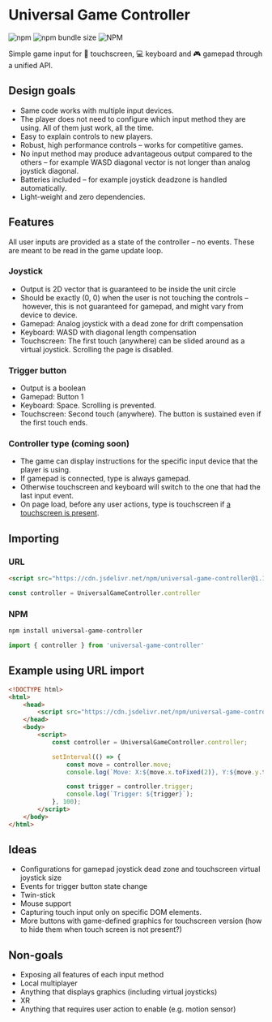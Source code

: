 # Universal Game Controller

![npm](https://img.shields.io/npm/v/universal-game-controller)
![npm bundle size](https://img.shields.io/bundlephobia/min/universal-game-controller)
![NPM](https://img.shields.io/npm/l/universal-game-controller)

Simple game input for 📱 touchscreen, 💻 keyboard and 🎮 gamepad through a unified API.

## Design goals
- Same code works with multiple input devices.
- The player does not need to configure which input method they are using. All of them just work, all the time.
- Easy to explain controls to new players.
- Robust, high performance controls – works for competitive games.
- No input method may produce advantageous output compared to the others – for example WASD diagonal vector is not longer than analog joystick diagonal.
- Batteries included – for example joystick deadzone is handled automatically.
- Light-weight and zero dependencies.

## Features

All user inputs are provided as a state of the controller – no events. These are meant to be read in the game update loop.

### Joystick
- Output is 2D vector that is guaranteed to be inside the unit circle
- Should be exactly (0, 0) when the user is not touching the controls – however, this is not guaranteed for gamepad, and might vary from device to device.
- Gamepad: Analog joystick with a dead zone for drift compensation
- Keyboard: WASD with diagonal length compensation
- Touchscreen: The first touch (anywhere) can be slided around as a virtual joystick. Scrolling the page is disabled.

### Trigger button
- Output is a boolean
- Gamepad: Button 1
- Keyboard: Space. Scrolling is prevented.
- Touchscreen: Second touch (anywhere). The button is sustained even if the first touch ends.

### Controller type (coming soon)
- The game can display instructions for the specific input device that the player is using.
- If gamepad is connected, type is always gamepad.
- Otherwise touchscreen and keyboard will switch to the one that had the last input event.
- On page load, before any user actions, type is touchscreen if [a touchscreen is present](https://hacks.mozilla.org/2013/04/detecting-touch-its-the-why-not-the-how/).

## Importing

### URL

```html
<script src="https://cdn.jsdelivr.net/npm/universal-game-controller@1.1.2/dist/main.js"></script>
```

```javascript
const controller = UniversalGameController.controller
```

### NPM
```sh
npm install universal-game-controller
```

```javascript
import { controller } from 'universal-game-controller'
```

## Example using URL import
```html
<!DOCTYPE html>
<html>
    <head>
        <script src="https://cdn.jsdelivr.net/npm/universal-game-controller@1.1.2/dist/main.js"></script>
    </head>
    <body>
        <script>
            const controller = UniversalGameController.controller;

            setInterval(() => {
                const move = controller.move;
                console.log(`Move: X:${move.x.toFixed(2)}, Y:${move.y.toFixed(2)}`);

                const trigger = controller.trigger;
                console.log(`Trigger: ${trigger}`);
            }, 100);
        </script>
    </body>
</html>
```

## Ideas
- Configurations for gamepad joystick dead zone and touchscreen virtual joystick size
- Events for trigger button state change
- Twin-stick
- Mouse support
- Capturing touch input only on specific DOM elements.
- More buttons with game-defined graphics for touchscreen version (how to hide them when touch screen is not present?)

## Non-goals
- Exposing all features of each input method
- Local multiplayer
- Anything that displays graphics (including virtual joysticks)
- XR
- Anything that requires user action to enable (e.g. motion sensor)